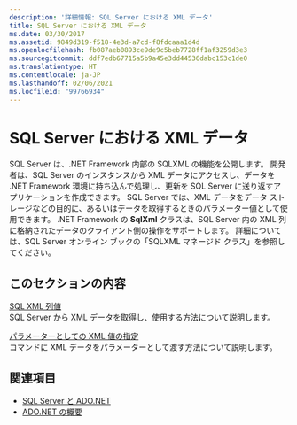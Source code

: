 ```yaml
---
description: '詳細情報: SQL Server における XML データ'
title: SQL Server における XML データ
ms.date: 03/30/2017
ms.assetid: 9849d319-f518-4e3d-a7cd-f8fdcaaa1d4d
ms.openlocfilehash: fb087aeb0893ce9de9c5beb7728ff1af3259d3e3
ms.sourcegitcommit: ddf7edb67715a5b9a45e3dd44536dabc153c1de0
ms.translationtype: HT
ms.contentlocale: ja-JP
ms.lasthandoff: 02/06/2021
ms.locfileid: "99766934"
---
```

# <a name="xml-data-in-sql-server"></a>SQL Server における XML データ

SQL Server は、.NET Framework 内部の SQLXML の機能を公開します。 開発者は、SQL Server のインスタンスから XML データにアクセスし、データを .NET Framework 環境に持ち込んで処理し、更新を SQL Server に送り返すアプリケーションを作成できます。 SQL Server では、XML データをデータ ストレージなどの目的に、あるいはデータを取得するときのパラメーター値として使用できます。 .NET Framework の **SqlXml** クラスは、SQL Server 内の XML 列に格納されたデータのクライアント側の操作をサポートします。 詳細については、SQL Server オンライン ブックの「SQLXML マネージド クラス」を参照してください。  
  
## <a name="in-this-section"></a>このセクションの内容  

 [SQL XML 列値](sql-xml-column-values.md)  
 SQL Server から XML データを取得し、使用する方法について説明します。  
  
 [パラメーターとしての XML 値の指定](specifying-xml-values-as-parameters.md)  
 コマンドに XML データをパラメーターとして渡す方法について説明します。  
  
## <a name="see-also"></a>関連項目

- [SQL Server と ADO.NET](index.md)
- [ADO.NET の概要](../ado-net-overview.md)
